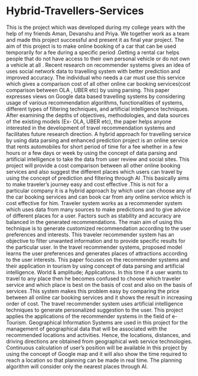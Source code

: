 # Hybrid-Travellers-Services
This is the project which was developed during my college years with the help of my friends Aman, Devanshu and Priya. We together work as a team and made this project successful and present it as final year project.
The aim of this project is to make online booking of a car that can be used temporarily for a fee during a specific period .Getting a rental car helps people that do not have access to their own personal vehicle or do not own a vehicle at all . Recent research on recommender systems gives an idea of uses social network data to travelling system with better prediction and improved accuracy. The individual who needs a car must use this service which gives a comparison cost of all other online car booking services(cost comparison between OLA , UBER etc) by using parsing. This paper expresses views on Google data based travelling systems by considering usage of various recommendation algorithms, functionalities of systems, different types of filtering techniques, and artificial intelligence techniques. After examining the depths of objectives, methodologies, and data sources of the existing models (Ex- OLA, UBER etc), the paper helps anyone interested in the development of travel recommendation systems and facilitates future research direction. A hybrid approach for travelling service by using data parsing and enhanced prediction project is an online service that rents automobiles for short period of time for a fee whether in a few hours or a few days or week by using the concept of data parsing and artificial intelligence to take the data from user review and social sites. This project will provide a cost comparison between all other online booking services and also suggest the different places which users can travel by using the concept of prediction and filtering through AI .This basically aims to make traveler’s journey easy and cost effective .This is not for a particular company it is a hybrid approach by which user can choose any of the car booking services and can book car from any online service which is cost effective for him. Traveler system works as a recommender system which uses data from many sources to make predictions and to give advice of different places for a user. Factors such as stability and accuracy are balanced in the generated recommendations. The main aim of using this technique is to generate customized recommendation according to the user preferences and interests. This traveler recommender system has an objective to filter unwanted information and to provide specific results for the particular user. In the travel recommender systems, proposed model learns the user preferences and generates places of attractions according to the user interests. This paper focuses on the recommender systems and their application in tourism by using concept of data parsing and artificial intelligence. World & amplitude; Applications. In this time if a user wants to travel to any place then he becomes confused to choose which traveler service and which place is best on the basis of cost and also on the basis of services .This system makes this problem easy by comparing the price between all online car booking services and it shows the result in increasing order of cost. The travel recommender system uses artificial intelligence techniques to generate personalized suggestion to the user. This project applies the applications of the recommender systems in the field of e- Tourism. Geographical Information Systems are used in this project for the management of geographical data that will be associated with the recommended locations and activities. Hence, the locations, distances, and driving directions are obtained from geographical web service technologies. Continuous calculation of user’s position will be available in this project by using the concept of Google map and it will also show the time required to reach a location so that planning can be made in real time. The planning algorithm will consider only the nearest places through AI.
